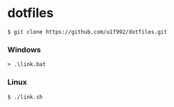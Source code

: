 # dotfiles

```
$ git clone https://github.com/u1f992/dotfiles.git
```

### Windows

```
> .\link.bat
```

### Linux

```
$ ./link.sh
```

